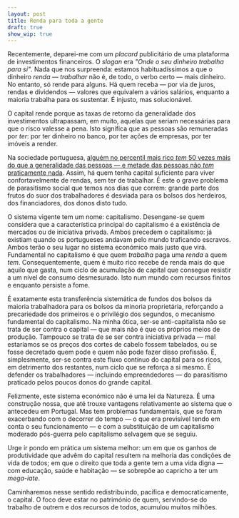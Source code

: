 ```yaml
---
layout: post
title: Renda para toda a gente
draft: true
show_wip: true
---
```


Recentemente, deparei-me com um _placard_ publicitário de uma plataforma
de investimentos financeiros. O _slogan_ era _"Onde o seu dinheiro
trabalha para si"_. Nada que nos surpreenda: estamos habituadíssimos a
que o dinheiro _renda_ — _trabalhar_ não é, de todo, o verbo certo
— mais dinheiro. No entanto, só rende para alguns. Há quem receba — por via de juros, rendas e dividendos — valores que equivalem a vários salários, enquanto a maioria trabalha para os sustentar. É injusto, mas solucionável.

O capital rende porque as taxas de retorno da generalidade dos investimentos ultrapassam, em muito, aquelas que seriam necessárias para que o risco valesse a pena. Isto significa que as pessoas são remuneradas por _ter_: por ter dinheiro no banco, por ter ações de empresas, por ter imóveis a render. 

Na sociedade portuguesa, [alguém no percentil mais rico _tem_ 50 vezes mais do que a generalidade das pessoas — e metade das pessoas não _tem_ praticamente nada](https://wid.world/country/portugal/). Assim, há quem tenha capital suficiente  para viver confortavelmente de rendas, sem ter de trabalhar. É este o grave problema de parasitismo social que temos nos dias que correm: grande parte dos frutos do suor dos trabalhadores é desviada para os
bolsos dos herdeiros, dos financiadores, dos donos disto tudo.

O sistema vigente tem um nome: capitalismo. Desengane-se quem considera
que a característica principal do capitalismo é a existência de
mercados ou de iniciativa privada. Ambos precedem o capitalismo:
já existiam quando os portugueses andavam pelo mundo traficando
escravos. Ambos terão o seu lugar no sistema económico mais justo que
virá. Fundamental no capitalismo é que quem _trabalha_ paga uma _renda_
a quem _tem_. Consequentemente, quem é muito rico recebe de renda mais do
que aquilo que gasta, num ciclo de acumulação de capital que consegue
resistir a um nível de consumo desmesurado. Isto num mundo com recursos
finitos e enquanto persiste a fome.

É exatamente esta transferência sistemática de fundos dos bolsos da maioria trabalhadora para os bolsos da minoria proprietária, reforçando a precariedade dos primeiros e o
privilégio dos segundos, o mecanismo fundamental do capitalismo.
Na minha ótica, ser-se anti-capitalista não se trata de ser contra o capital  — que mais não é que os próprios meios de produção.
Tampouco se trata de se ser contra iniciativa privada —
mal estaríamos se os preços dos cortes de cabelo fossem tabelados, ou se
fosse decretado quem pode e quem não pode fazer disso profissão. 
É, simplesmente, ser-se contra este fluxo contínuo do capital para os ricos, em detrimento dos restantes, num ciclo que se reforça a si mesmo. É defender os trabalhadores — incluindo empreendedores — do parasitismo praticado pelos poucos donos do grande capital.

Felizmente, este sistema económico não é uma lei da Natureza. É uma
construção nossa, que até trouxe vantagens relativamente ao sistema
que o antecedeu em Portugal. Mas tem problemas fundamentais, que se foram
exacerbando com o decorrer do tempo — o que era previsível tendo em
conta o seu funcionamento — e com a substituição de um capitalismo
moderado pós-guerra pelo capitalismo selvagem que se seguiu.

Urge ir pondo em prática um sistema melhor: um em que os ganhos de produtividade que advêm do capital resultem na melhoria das condições de vida de todos; em que o direito que toda a gente tem a uma vida digna — com educação, saúde e habitação — se sobrepõe ao capricho a ter um _mega-iate_. 

Caminharemos nesse sentido redistribuindo, pacífica e democraticamente, o capital. O foco deve estar no património de quem, servindo-se do trabalho de outrem e dos recursos de todos, acumulou muitos milhões.